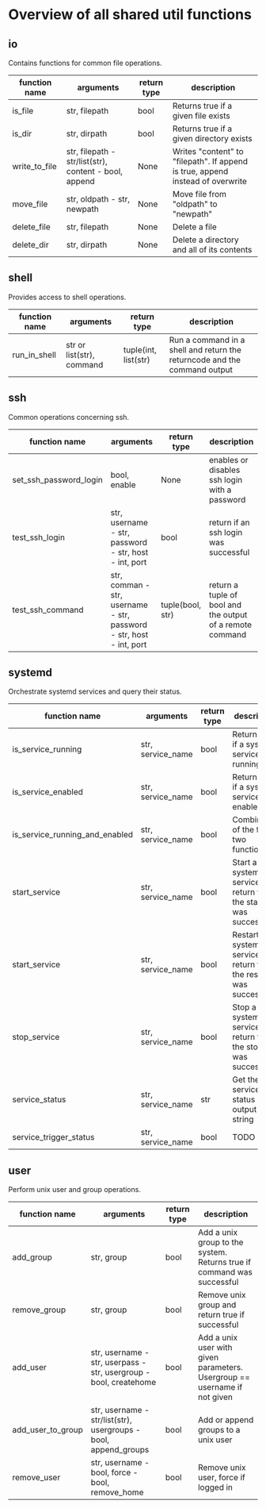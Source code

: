 Overview of all shared util functions
===

io
---

Contains functions for common file operations.

| function name | arguments                                             | return type | description                                                                    |
|---------------|-------------------------------------------------------|-------------|--------------------------------------------------------------------------------|
| is_file       | str, filepath                                         | bool        | Returns true if a given file exists                                            |
| is_dir        | str, dirpath                                          | bool        | Returns true if a given directory exists                                       |
| write_to_file | str, filepath - str/list(str), content - bool, append | None        | Writes "content" to "filepath". If append is true, append instead of overwrite |
| move_file     | str, oldpath - str, newpath                           | None        | Move file from "oldpath" to "newpath"                                          |
| delete_file   | str, filepath                                         | None        | Delete a file                                                                  |
| delete_dir    | str, dirpath                                          | None        | Delete a directory and all of its contents                                     |

shell
---

Provides access to shell operations.

| function name | arguments                 | return type          | description                                                               |
|---------------|---------------------------|----------------------|---------------------------------------------------------------------------|
| run_in_shell  | str or list(str), command | tuple(int, list(str) | Run a command in a shell and return the returncode and the command output |

ssh
---

Common operations concerning ssh.

| function name          | arguments                                                           | return type      | description                                               |
|------------------------|---------------------------------------------------------------------|------------------|-----------------------------------------------------------|
| set_ssh_password_login | bool, enable                                                        | None             | enables or disables ssh login with a password             |
| test_ssh_login         | str, username - str, password - str, host - int, port               | bool             | return if an ssh login was successful                     |
| test_ssh_command       | str, comman - str, username - str, password - str, host - int, port | tuple(bool, str) | return a tuple of bool and the output of a remote command |

systemd
---

Orchestrate systemd services and query their status.

| function name                  | arguments         | return type | description                                                             |
|--------------------------------|-------------------|-------------|-------------------------------------------------------------------------|
| is_service_running             | str, service_name | bool        | Returns true if a systemd service is running                            |
| is_service_enabled             | str, service_name | bool        | Returns true if a systemd service is enabled                            |
| is_service_running_and_enabled | str, service_name | bool        | Combination of the first two functions                                  |
| start_service                  | str, service_name | bool        | Start a systemd service and return true if the start was successful     |
| start_service                  | str, service_name | bool        | Restart a systemd service and return true if the restart was successful |
| stop_service                   | str, service_name | bool        | Stop a systemd service and return true if the stop was successful       |
| service_status                 | str, service_name | str         | Get the service status output as a string                               |
| service_trigger_status         | str, service_name | bool        | TODO                                                                    |

user
---

Perform unix user and group operations.

| function name     | arguments                                                         | return type | description                                                               |
|-------------------|-------------------------------------------------------------------|-------------|---------------------------------------------------------------------------|
| add_group         | str, group                                                        | bool        | Add a unix group to the system. Returns true if command was successful    |
| remove_group      | str, group                                                        | bool        | Remove unix group and return true if successful                           |
| add_user          | str, username - str, userpass - str, usergroup - bool, createhome | bool        | Add a unix user with given parameters. Usergroup == username if not given |
| add_user_to_group | str, username - str/list(str), usergroups - bool, append_groups   | bool        | Add or append groups to a unix user                                       |
| remove_user       | str, username - bool, force - bool, remove_home                   | bool        | Remove unix user, force if logged in                                      |

